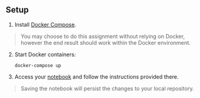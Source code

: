 ## Setup

1. Install [Docker Compose](https://docs.docker.com/compose/install/).

> You may choose to do this assignment without relying on Docker, however the
end result should work within the Docker environment.

2. Start Docker containers:

       docker-compose up

3. Access your [notebook](http://localhost:8888/notebooks/work/Deduplication.ipynb)
and follow the instructions provided there.

> Saving the notebook will persist the changes to your local repository.
